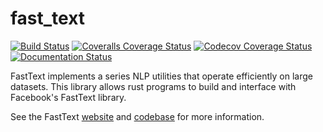 # fast_text

[![Build Status](https://travis-ci.org/DominicBurkart/fast_text.svg?branch=master)](https://travis-ci.org/DominicBurkart/fast_text)
[![Coveralls Coverage Status](https://coveralls.io/repos/github/DominicBurkart/fast_text/badge.svg)](https://coveralls.io/github/DominicBurkart/fast_text)
[![Codecov Coverage Status](https://codecov.io/gh/DominicBurkart/fast_text/branch/master/graphs/badge.svg)](https://codecov.io/gh/DominicBurkart/fast_text)
[![Documentation Status](https://readthedocs.org/projects/fast-text/badge/?version=latest)](https://fast-text.readthedocs.io/en/latest/?badge=latest)

FastText implements a series NLP utilities that operate efficiently on
large datasets. This library allows rust programs to build and interface
 with Facebook's FastText library.

See the FastText [website](https://fasttext.cc/) and [codebase](https://github.com/facebookresearch/fastText) for more information.